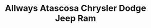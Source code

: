 ---
title: "Allways Atascosa Chrysler Dodge Jeep Ram"
url: /pleasanton/allways-atascosa-chrysler-dodge-jeep-ram/
shop: car
---